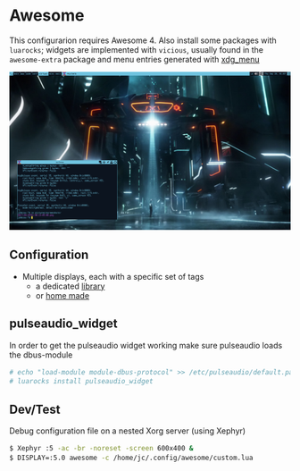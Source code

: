 # Awesome

This configurarion requires Awesome 4. Also install some packages with
`luarocks`; widgets are implemented with `vicious`, usually found in the
`awesome-extra` package and menu entries generated with
[xdg_menu](https://wiki.archlinux.org/index.php/Xdg-menu#Awesome)

![Xresources theme](./screenshot.png)

## Configuration

* Multiple displays, each with a specific set of tags
  * a dedicated [library](https://github.com/Drauthius/awesome-sharedtags)
  * or [home made](https://www.reddit.com/r/awesomewm/comments/6tncxm/first_time_using_multiple_displays_what_are_some/dlmn76k/)

## pulseaudio_widget

In order to get the pulseaudio widget working make sure pulseaudio loads the
dbus-module

```bash
# echo "load-module module-dbus-protocol" >> /etc/pulseaudio/default.pa
# luarocks install pulseaudio_widget
```

## Dev/Test

Debug configuration file on a nested Xorg server (using Xephyr)

```bash
$ Xephyr :5 -ac -br -noreset -screen 600x400 &
$ DISPLAY=:5.0 awesome -c /home/jc/.config/awesome/custom.lua
```
